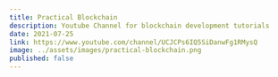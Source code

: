 ```yaml
---
title: Practical Blockchain
description: Youtube Channel for blockchain development tutorials
date: 2021-07-25
link: https://www.youtube.com/channel/UCJCPs6IQ5SiDanwFg1RMysQ
image: ../assets/images/practical-blockchain.png
published: false
---
```

